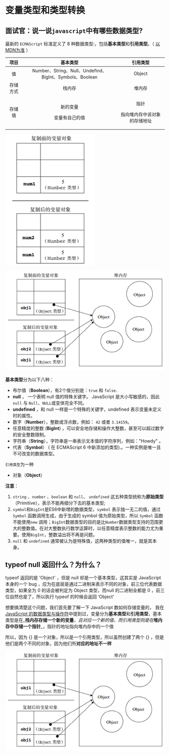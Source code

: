 # 变量类型和类型转换

## 面试官：说一说`javascript`中有哪些数据类型?

最新的 `ECMAScript` 标准定义了 8 种数据类型:，包括**基本类型**和**引用类型**。（ [以MDN为准](https://developer.mozilla.org/zh-CN/docs/Web/JavaScript/Data_structures) ）

<table>
  <thead>
    <tr>
      <th style="text-align:center">&#x9879;&#x76EE;</th>
      <th style="text-align:center">&#x57FA;&#x672C;&#x7C7B;&#x578B;</th>
      <th style="text-align:center">&#x5F15;&#x7528;&#x7C7B;&#x578B;</th>
    </tr>
  </thead>
  <tbody>
    <tr>
      <td style="text-align:center">&#x503C;</td>
      <td style="text-align:center">Number&#x3001;String&#x3001;Null&#x3001;Undefind&#x3001;BigInt&#x3001;Symbols&#x3001;Boolean</td>
      <td
      style="text-align:center">Object</td>
    </tr>
    <tr>
      <td style="text-align:center">&#x5B58;&#x50A8;&#x65B9;&#x5F0F;</td>
      <td style="text-align:center">&#x6808;&#x5185;&#x5B58;</td>
      <td style="text-align:center">&#x5806;&#x5185;&#x5B58;</td>
    </tr>
    <tr>
      <td style="text-align:center">&#x5B58;&#x50A8;&#x503C;</td>
      <td style="text-align:center">
        <p>&#x65B0;&#x7684;&#x53D8;&#x91CF;</p>
        <p>&#x53D8;&#x91CF;&#x6709;&#x81EA;&#x5DF1;&#x7684;&#x503C;</p>
      </td>
      <td style="text-align:center">
        <p>&#x6307;&#x9488;</p>
        <p>&#x6307;&#x5411;&#x5806;&#x5185;&#x5B58;&#x4E2D;&#x8BE5;&#x5BF9;&#x8C61;&#x7684;&#x5B58;&#x50A8;&#x5730;&#x5740;</p>
      </td>
    </tr>
  </tbody>
</table>

![   &#x57FA;&#x672C;&#x7C7B;&#x578B;&#x7684;&#x5B58;&#x50A8;&#x65B9;&#x5F0F;](../../.gitbook/assets/image%20%282%29.png)

![&#x5F15;&#x7528;&#x7C7B;&#x578B;&#x7684;&#x5B58;&#x50A8;&#x65B9;&#x5F0F;](../../.gitbook/assets/image%20%283%29.png)



**基本类型**分为以下八种：

* 布尔值（**Boolean**），有2个值分别是：`true` 和 `false`.
* **null** ， 一个表明 null 值的特殊关键字。 JavaScript 是大小写敏感的，因此 `null` 与 `Null`、`NULL`或变体完全不同。
* **undefined** ，和 null 一样是一个特殊的关键字，undefined 表示变量未定义时的属性。
* 数字（**Number**），整数或浮点数，例如： `42` 或者 `3.14159`。
* 任意精度的整数 \(**BigInt**\) ，可以安全地存储和操作大整数，甚至可以超过数字的安全整数限制。
* 字符串（**String**），字符串是一串表示文本值的字符序列，例如："Howdy" 。
* 代表（**Symbol**） \( 在 ECMAScript 6 中新添加的类型\).。一种实例是唯一且不可改变的数据类型。

`引用类型`为一种

* 对象（**Object**）

**注意**：

1. `string` 、`number` 、`boolean` 和 `null`、 `undefined` 这五种类型统称为**原始类型**（Primitive），表示不能再细分下去的基本类型;
2. `symbol`和`BigInt`是ES6中新增的数据类型，`symbol` 表示独一无二的值，通过 `Symbol` 函数调用生成，由于生成的 symbol 值为原始类型，所以 `Symbol` 函数不能使用`new` 调用；`BigInt`数据类型的目的是比`Number`数据类型支持的范围更大的整数值。在对大整数执行数学运算时，以任意精度表示整数的能力尤为重要。使用`BigInt`，整数溢出将不再是问题。
3. `null` 和 `undefined` 通常被认为是特殊值，这两种类型的值唯一，就是其本身。

## typeof null 返回什么？为什么？

typeof 返回的是 'Object' ，但是 null 却是一个基本类型，这其实是 JavaScript 本身的一个 bug ，应为在底层是通过二进制来表示不同的对象，前三位代表数据类型，如果全为 0 的话会被判定为 Object 类型，而null 的二进制全都是 0 ，前三位自然也是了，所以执行 typeof 的时候会返回 ‘Object’

想要搞清楚这个问题，我们首先要了解一下 JavaScript 数如何存储变量的， 我在 [JavaScript 的数据类型与操作符](https://app.gitbook.com/@1362061587/s/puddingmax/~/drafts/-MNIqw8qEn5HwsdcP9ZJ/javascript/javascript-de-shu-ju-lei-xing-yu-cao-zuo-fu)中提到过，变量分为**基本类型**和**引用类型**，基本类型是在_**栈内存存储一个新的变量**_，且对应一个新的值，而引用类型则是在_**堆内存中存储一个指针**_，指针的地址指向堆内存中的一个值

 所以，因为 {} 是一个对象，所以是一个引用类型，所以虽然创建了两个 {} ，但是他们是两个不同的对象，因为他们所**对应的地址不一样**

![](../../.gitbook/assets/image%20%283%29.png)



